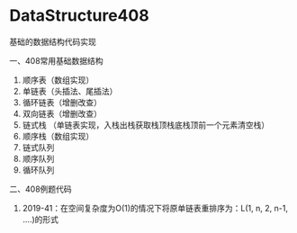 # DataStructure408
基础的数据结构代码实现

一、408常用基础数据结构
1. 顺序表（数组实现）
2. 单链表（头插法、尾插法）
3. 循环链表（增删改查）
4. 双向链表（增删改查）
5. 链式栈 （单链表实现，入栈出栈获取栈顶栈底栈顶前一个元素清空栈）
6. 顺序栈（数组实现）
7. 链式队列
8. 顺序队列
9. 循环队列

二、408例题代码
1. 2019-41：在空间复杂度为O(1)的情况下将原单链表重排序为：L(1, n, 2, n-1, ....)的形式

